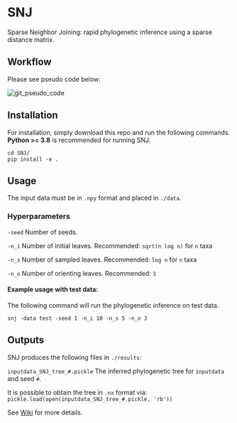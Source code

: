 # SNJ
Sparse Neighbor Joining: rapid phylogenetic inference using a sparse distance matrix.

## Workflow
Please see pseudo code below:

![git_pseudo_code](https://github.com/kurtsemih/SNJ/assets/68644299/ee2eeac1-b632-4d84-a7b4-cd5974b86d09)


## Installation

For installation, simply download this repo and run the following commands. **Python >= 3.8** is recommended for running SNJ.

    cd SNJ/
    pip install -e .

## Usage

The input data must be in `.npy` format and placed in `./data`.

### Hyperparameters

`-seed` Number of seeds. 

`-n_i` Number of initial leaves. Recommended: `sqrt(n log n)` for `n` taxa

`-n_s` Number of sampled leaves. Recommended: `log n` for `n` taxa

`-n_o` Number of orienting leaves. Recommended: `3`

 #### Example usage with test data:
 
 The following command will run the phylogenetic inference on test data.

`snj -data test -seed 1 -n_i 10 -n_s 5 -n_o 3`

## Outputs
SNJ produces the following files in `./results`:

`inputdata_SNJ_tree_#.pickle` The inferred phylogenetic tree for `inputdata` and seed `#`. 

It is possible to obtain the tree in `.nx` format via:
 `pickle.load(open(inputdata_SNJ_tree_#.pickle, 'rb'))`


See [Wiki](https://github.com/kurtsemih/copyVAE/wiki) for more details.
